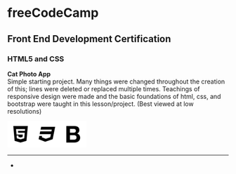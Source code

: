 # freeCodeCamp
## Front End Development Certification
### HTML5 and CSS

**Cat Photo App**
<br>
<a href="#">[]()</a>
Simple starting project. Many things were changed throughout the creation of this; lines were deleted or replaced multiple times. Teachings of responsive design were made and the basic foundations of html, css, and bootstrap were taught in this lesson/project. (Best viewed at low resolutions)

<img src="https://raw.githubusercontent.com/Squibs/freeCodeCamp/master/Images/icon-html5.png" height="60" alt="HTML5"><img src="https://raw.githubusercontent.com/Squibs/freeCodeCamp/master/Images/icon-css3.png" height="60" alt="CSS3"><img src="https://raw.githubusercontent.com/Squibs/freeCodeCamp/master/Images/icon-bootstrap.png" height="60" alt="Bootstrap">

---

*
